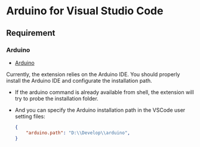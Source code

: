 # Arduino for Visual Studio Code

## Requirement

### Arduino
- [Arduino](https://www.arduino.cc/)

Currently, the extension relies on the Arduino IDE. You should properly install the Arduino IDE and configurate the installation path.

- If the arduino command is already available from shell, the extension will try to probe the installation folder.
- And you can specify the Arduino installation path in the VSCode user setting files:

    ``` json
    {
        "arduino.path": "D:\\Develop\\arduino",
    }
    ```

